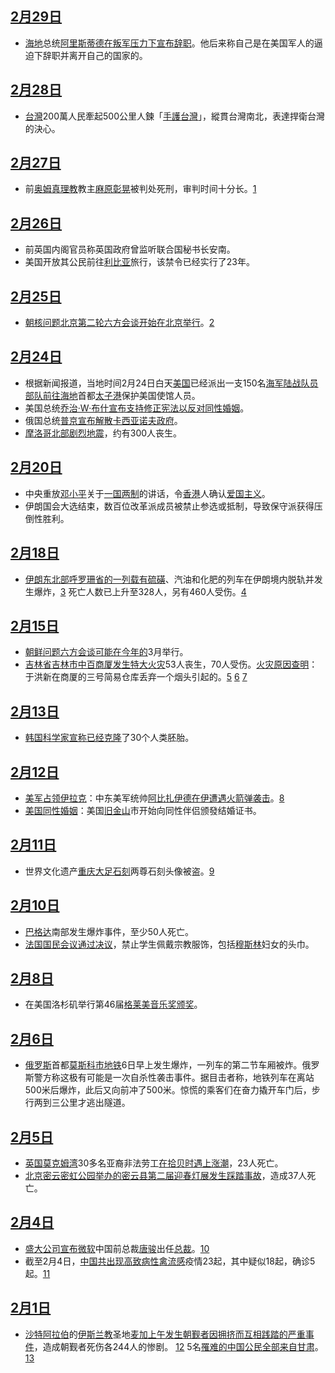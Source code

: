 ## [2月29日](../Page/2月29日.md "wikilink")

  - [海地](../Page/海地.md "wikilink")总统[阿里斯蒂德在叛军压力下宣布辞职](https://zh.wikipedia.org/wiki/阿里斯蒂德 "wikilink")。他后来称自己是在美国军人的逼迫下辞职并离开自己的国家的。

## [2月28日](../Page/2月28日.md "wikilink")

  - [台灣](https://zh.wikipedia.org/wiki/台灣 "wikilink")200萬人民牽起500公里人鍊「[手護台灣](https://zh.wikipedia.org/wiki/二二八手護台灣 "wikilink")」，縱貫台灣南北，表達捍衛台灣的決心。

## [2月27日](../Page/2月27日.md "wikilink")

  - 前[奥姆真理教](../Page/奥姆真理教.md "wikilink")教主[麻原彰晃](../Page/麻原彰晃.md "wikilink")被判处死刑，审判时间十分长。[1](http://news.xinhuanet.com/world/2004-02/27/content_1335372.htm)

## [2月26日](../Page/2月26日.md "wikilink")

  - 前英国内阁官员称英国政府曾监听联合国秘书长安南。
  - 美国开放其公民前往[利比亚](../Page/利比亚.md "wikilink")旅行，该禁令已经实行了23年。

## [2月25日](../Page/2月25日.md "wikilink")

  - [朝核问题北京第二轮六方会谈开始在](https://zh.wikipedia.org/wiki/朝鲜问题 "wikilink")[北京举行](https://zh.wikipedia.org/wiki/北京 "wikilink")。[2](http://news.xinhuanet.com/world/2004-02/20/content_1324393.htm)

## [2月24日](../Page/2月24日.md "wikilink")

  - 根据新闻报道，当地时间2月24日白天[美国](../Page/美国.md "wikilink")已经派出一支150名[海军陆战队员部队前往](https://zh.wikipedia.org/wiki/海军陆战队 "wikilink")[海地](../Page/海地.md "wikilink")首都[太子港](../Page/太子港.md "wikilink")保护美国使馆人员。
  - 美国总统[乔治·W·布什宣布支持修正宪法以反对同性婚姻](https://zh.wikipedia.org/wiki/乔治·W·布什 "wikilink")。
  - 俄国总统[普京宣布解散卡西亚诺夫政府](https://zh.wikipedia.org/wiki/普京 "wikilink")。
  - [摩洛哥北部剧烈](https://zh.wikipedia.org/wiki/摩洛哥 "wikilink")[地震](../Page/地震.md "wikilink")，约有300人丧生。

## [2月20日](../Page/2月20日.md "wikilink")

  - 中央重放[邓小平](../Page/邓小平.md "wikilink")关于[一国两制](../Page/一国两制.md "wikilink")的讲话，令[香港](../Page/香港.md "wikilink")人确认[爱国主义](https://zh.wikipedia.org/wiki/爱国主义 "wikilink")。
  - 伊朗国会大选结束，数百位改革派成员被禁止参选或抵制，导致保守派获得压倒性胜利。

## [2月18日](../Page/2月18日.md "wikilink")

  - [伊朗东北部](https://zh.wikipedia.org/wiki/伊朗 "wikilink")[呼罗珊省的一列载有硫磺](https://zh.wikipedia.org/wiki/呼罗珊省 "wikilink")、汽油和化肥的列车在伊朗境内脱轨并发生爆炸，[3](http://www.people.com.cn/GB/guoji/1029/2346493.html) 死亡人数已上升至328人，另有460人受伤。[4](http://news.sina.com.cn/w/2004-02-21/10431859720s.shtml)

## [2月15日](../Page/2月15日.md "wikilink")

  - [朝鲜问题六方会谈可能在今年的](https://zh.wikipedia.org/wiki/朝鲜问题 "wikilink")3月举行。
  - [吉林省](https://zh.wikipedia.org/wiki/吉林 "wikilink")[吉林市](../Page/吉林市.md "wikilink")[中百商厦发生特大火灾](https://zh.wikipedia.org/wiki/中百商厦特大火灾 "wikilink")53人丧生，70人受伤。[火灾原因查明](https://zh.wikipedia.org/wiki/火灾 "wikilink")：于洪新在商厦的三号简易仓库丢弃一个烟头引起的。[5](https://web.archive.org/web/20040304150218/http://jl.xinhuanet.com/jujiao/2004-02/13/content_1652096.htm) [6](https://web.archive.org/web/20040507010521/http://www.jl.xinhuanet.com/news/2004-02/19/content_1652378.htm) [7](https://web.archive.org/web/20040404141326/http://www.yzdsb.com.cn/20040220/ca329418.htm)

## [2月13日](../Page/2月13日.md "wikilink")

  - [韩国科学家宣称已经](https://zh.wikipedia.org/wiki/韩国 "wikilink")[克隆](../Page/克隆.md "wikilink")了30个人类胚胎。

## [2月12日](../Page/2月12日.md "wikilink")

  - [美军占领伊拉克](../Page/美军占领伊拉克.md "wikilink")：中东美军统帅[阿比扎伊德在伊遭遇火箭弹袭击](https://zh.wikipedia.org/wiki/阿比扎伊德 "wikilink")。[8](http://news.xinhuanet.com/world/2004-02/13/content_1312128.htm)
  - [美国同性婚姻](../Page/美国同性婚姻.md "wikilink")：美国[旧金山](../Page/旧金山.md "wikilink")市开始向同性伴侣颁發结婚证书。

## [2月11日](../Page/2月11日.md "wikilink")

  - 世界文化遗产[重庆](https://zh.wikipedia.org/wiki/重庆 "wikilink")[大足石刻](../Page/大足石刻.md "wikilink")两尊石刻头像被盗。[9](http://news.xinhuanet.com/legal/2004-02/20/content_1322812.htm)

## [2月10日](../Page/2月10日.md "wikilink")

  - [巴格达](../Page/巴格达.md "wikilink")南部发生爆炸事件，至少50人死亡。
  - [法国国民会议通过决议](https://zh.wikipedia.org/wiki/法国国民会议 "wikilink")，禁止学生佩戴宗教服饰，包括[穆斯林](../Page/穆斯林.md "wikilink")妇女的头巾。

## [2月8日](../Page/2月8日.md "wikilink")

  - 在美国洛杉矶举行第46届[格莱美音乐奖颁奖](https://zh.wikipedia.org/wiki/格莱美音乐奖 "wikilink")。

## [2月6日](../Page/2月6日.md "wikilink")

  - [俄罗斯](../Page/俄罗斯.md "wikilink")首都[莫斯科市地铁](https://zh.wikipedia.org/wiki/莫斯科市 "wikilink")6日早上发生爆炸，一列车的第二节车厢被炸。俄罗斯警方称这极有可能是一次自杀性袭击事件。据目击者称，地铁列车在离站500米后爆炸，此后又向前冲了500米。惊慌的乘客们在奋力撬开车门后，步行两到三公里才逃出隧道。

## [2月5日](../Page/2月5日.md "wikilink")

  - [英国](https://zh.wikipedia.org/wiki/英国 "wikilink")[莫克姆湾](https://zh.wikipedia.org/wiki/莫克姆湾 "wikilink")30多名亚裔非法劳工[在拾贝时遇上涨潮](https://zh.wikipedia.org/wiki/拾贝惨案 "wikilink")，23人死亡。
  - [北京](https://zh.wikipedia.org/wiki/北京 "wikilink")[密云密虹公园举办的密云县第二届迎春灯展发生踩踏事故](https://zh.wikipedia.org/wiki/密云 "wikilink")，造成37人死亡。

## [2月4日](../Page/2月4日.md "wikilink")

  - [盛大公司宣布](https://zh.wikipedia.org/wiki/盛大公司 "wikilink")[微软](../Page/微软.md "wikilink")中国前总裁[唐骏](../Page/唐骏.md "wikilink")出任[总裁](../Page/总裁.md "wikilink")。[10](http://news.xinhuanet.com/newscenter/2004-02/05/content_1299024.htm)
  - 截至2月4日，[中国共出现高致病性](https://zh.wikipedia.org/wiki/中国 "wikilink")[禽流感](../Page/禽流感.md "wikilink")疫情23起，其中疑似18起，确诊5起。[11](http://news.xinhuanet.com/newscenter/2004-02/05/content_1299250.htm)

## [2月1日](../Page/2月1日.md "wikilink")

  - [沙特阿拉伯](../Page/沙特阿拉伯.md "wikilink")的[伊斯兰教](../Page/伊斯兰教.md "wikilink")圣地[麦加上午发生朝觐者因拥挤而互相践踏的严重事件](https://zh.wikipedia.org/wiki/麦加 "wikilink")，造成朝觐者死伤各244人的惨剧。 [12](http://www.phoenixtv.com/home/zhuanti/xwshj/mjcs01/mjcs02/200402/02/190692.html) 5名[罹难的中国公民全部来自](https://zh.wikipedia.org/wiki/罹难 "wikilink")[甘肃](https://zh.wikipedia.org/wiki/甘肃 "wikilink")。 [13](http://www.phoenixtv.com/home/news/world/200402/03/191130.html)